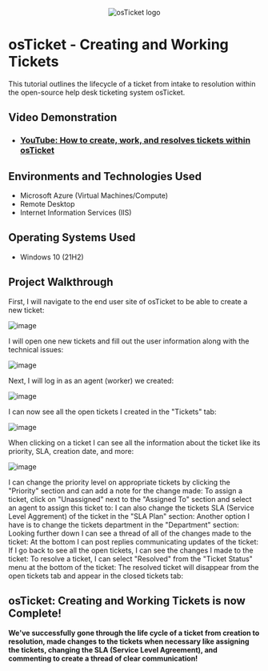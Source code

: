 <p align="center">
<img src="https://i.imgur.com/Clzj7Xs.png" alt="osTicket logo"/>
</p>

<h1>osTicket - Creating and Working Tickets</h1>
This tutorial outlines the lifecycle of a ticket from intake to resolution within the open-source help desk ticketing system osTicket.<br />


<h2>Video Demonstration</h2>

- ### [YouTube: How to create, work, and resolves tickets within osTicket](https://www.youtube.com)

<h2>Environments and Technologies Used</h2>

- Microsoft Azure (Virtual Machines/Compute)
- Remote Desktop
- Internet Information Services (IIS)

<h2>Operating Systems Used </h2>

- Windows 10</b> (21H2)

<h2>Project Walkthrough</h2>

First, I will navigate to the end user site of osTicket to be able to create a new ticket:

![image](https://github.com/user-attachments/assets/aadcbf54-71f9-44b3-9179-bd83073da02b)

I will open one new tickets and fill out the user information along with the technical issues:

![image](https://github.com/user-attachments/assets/636e60bb-3a9d-4a69-90e2-9bfa409c4028)

Next, I will log in as an agent (worker) we created:

![image](https://github.com/user-attachments/assets/1c747c74-28fc-4350-9803-3fe76b158865)

I can now see all the open tickets I created in the "Tickets" tab:

![image](https://github.com/user-attachments/assets/f5169a24-d14e-4218-9839-1088b57f436f)

When clicking on a ticket I can see all the information about the ticket like its priority, SLA, creation date, and more:

![image](https://github.com/user-attachments/assets/e3b169ff-5a2b-480f-9428-d0f1223303af)

I can change the priority level on appropriate tickets by clicking the "Priority" section and can add a note for the change made:
To assign a ticket, click on "Unassigned" next to the "Assigned To" section and select an agent to assign this ticket to:
I can also change the tickets SLA (Service Level Aggrement) of the ticket in the "SLA Plan" section:
Another option I have is to change the tickets department in the "Department" section:
Looking further down I can see a thread of all of the changes made to the ticket:
At the bottom I can post replies communicating updates of the ticket:
If I go back to see all the open tickets, I can see the changes I made to the ticket:
To resolve a ticket, I can select "Resolved" from the "Ticket Status" menu at the bottom of the ticket:
The resolved ticket will disappear from the open tickets tab and appear in the closed tickets tab:

<h2>osTicket: Creating and Working Tickets is now Complete!</h2>

<b> We've successfully gone through the life cycle of a ticket from creation to resolution, made changes to the tickets when necessary like assigning the tickets, changing the SLA (Service Level Agreement), and commenting to create a thread of clear communication! </b>

